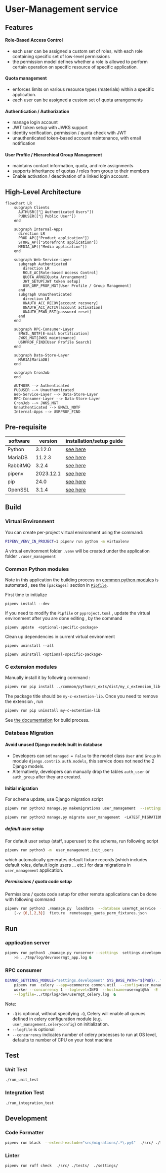 # User-Management service
## Features
#### Role-Based Access Control
- each user can be assigned a custom set of roles, with each role containing specific set of low-level permissions
- the permission model defines whether a role is allowed to perform certain operation on specific resource of specific application.

#### Quota management
- enforces limits on various resource types (materials) within a specific application.
- each user can be assigned a custom set of quota arrangements

#### Authentication / Authorization
- manage login account
- JWT token setup with JWKS support
- identity verification, permission / quota check with JWT
- unauthenticated token-based account maintenance, with email notification

#### User Profile  / Hierarchical Group Management
- maintains contact information, quota, and role assignments
- supports inheritance of quotas / roles from group to their members
- Enable activation / deactivation of a linked login account.

## High-Level Architecture

```mermaid
flowchart LR
    subgraph Clients
      AUTHUSR(["👤 Authenticated Users"])
      PUBUSER(["👤 Public User"])
    end

    subgraph Internal-Apps
      direction LR
      PROD_AP(["Product application"])
      STORE_AP(["Storefront application"])
      MEDIA_AP(["Media application"])
    end

    subgraph Web-Service-Layer
      subgraph Authenticated
        direction LR
        ROLE_AC[Role-based Access Control]
        QUOTA_ARNG[Quota Arrangement]
        JWT_SETUP[JWT token setup]
        USR_GRP_PROF_MGT[User Profile / Group Management]
      end
      subgraph Unauthenticated
        direction LR
        UNAUTH_ACC_RECOV[account recovery]
        UNAUTH_ACC_ACTIV[account activation]
        UNAUTH_PSWD_RST[password reset]
      end
    end

    subgraph RPC-Consumer-Layer
      EMAIL_NOTF[E-mail Nortification]
      JWKS_MGT[JWKS maintenance]
      USRPROF_FIND[User Profile Search]
    end

    subgraph Data-Store-Layer
      MARIA[MariaDB]
    end

    subgraph CronJob
    end

    AUTHUSR --> Authenticated
    PUBUSER --> Unauthenticated
    Web-Service-Layer --> Data-Store-Layer
    RPC-Consumer-Layer --> Data-Store-Layer
    CronJob --> JWKS_MGT
    Unauthenticated --> EMAIL_NOTF
    Internal-Apps --> USRPROF_FIND
```


## Pre-requisite
| software | version | installation/setup guide |
|-----|-----|-----|
|Python | 3.12.0 | [see here](https://github.com/metalalive/EnvToolSetupJunkBox/blob/master/build_python_from_source.md) |
|MariaDB| 11.2.3 | [see here](https://github.com/metalalive/EnvToolSetupJunkBox/blob/master/mariaDB/server_setup_11.2.md) |
|RabbitMQ| 3.2.4 | [see here](https://github.com/metalalive/EnvToolSetupJunkBox/blob/master/rabbitmq_setup.md) |
|pipenv | 2023.12.1 | [see here](https://pip.pypa.io/en/stable/) |
|pip| 24.0 | [see here](https://pip.pypa.io/en/stable/) |
|OpenSSL| 3.1.4 | [see here](https://raspberrypi.stackexchange.com/a/105663/86878) |


## Build
### Virtual Environment
You can create per-project virtual environment using the command:
```bash
PIPENV_VENV_IN_PROJECT=1 pipenv run python -m virtualenv
```
A virtual environment folder `.venv` will be created under the application folder `./user_management`
### Common Python modules
Note in this application the building process on [common python modules](../common/python) is automated , see the `[packages]` section in [`Pipfile`](./Pipfile).

First time to initialize
```shell
pipenv install --dev
```

If you need to modify the `Pipfile` or `pyproject.toml` , update the virtual environment after you are done editing , by the command
```shell
pipenv update  <optional-specific-package>
```

Clean up dependencies in current virtual environment
```shell
pipenv uninstall --all

pipenv uninstall <optional-specific-package>
```

### C extension modules
Manually install it by following command :
```bash
pipenv run pip install ../common/python/c_exts/dist/my_c_extension_lib-0.0.2-xxxxx.whl
```

The package title should be `my-c-extention-lib`. Once you need to remove the extension , run
```bash
pipenv run pip uninstall my-c-extention-lib
```

See [the documentation](../common/python/README.md) for build process.

### Database Migration
#### Avoid unused Django models built in database
- Developers can set `managed = False` to the model class `User` and `Group` in module `django.contrib.auth.models`, this service does not need the 2 Django models.
- Alternatively, developers can manually drop the tables `auth_user` or `auth_group` after they are created.

#### Initial migration
For schema update, use Django migration script
```bash
pipenv run python3 manage.py makemigrations user_management  --settings settings.migration

pipenv run python3 manage.py migrate user_management  <LATEST_MIGRATION_VERSION>  --settings settings.migration  --database site2_dba
```

##### default user setup
For default user setup (staff, superuser) to the schema, run following script
```bash
pipenv run python3 -m  user_management.init_users
```
which automatically generates default fixture records (which includes default roles, default login users ... etc.) for data migrations in `user_management` application.

##### Permissions / quota code setup
Permissions / quota code setup for other remote applications can be done with following command

```bash
pipenv run python3 ./manage.py  loaddata  --database usermgt_service  --settings settings.development
    [-v {0,1,2,3}]  fixture  remoteapps_quota_perm_fixtures.json
```


## Run
### application server
```bash
pipenv run python3 ./manage.py runserver --settings  settings.development  8008 \
    >& ../tmp/log/dev/usermgt_app.log &
```

### RPC consumer
```bash
DJANGO_SETTINGS_MODULE="settings.development" SYS_BASE_PATH="${PWD}/.."  \
    pipenv run  celery --app=ecommerce_common.util  --config=user_management.celeryconfig \
    worker --concurrency 1 --loglevel=INFO  --hostname=usermgt@%h  -E  \
    --logfile=../tmp/log/dev/usermgt_celery.log  &
```
Note:
*  `-Q` is optional, without specifying `-Q`, Celery will enable all queues defined in celery configuration module (e.g. `user_management.celeryconfig`) on initialization.
* `--logfile` is optional
* `--concurrency` indicates number of celery processes to run at OS level, defaults to number of CPU on your host machine


## Test
### Unit Test
```bash
./run_unit_test
```
### Integration Test
```bash
./run_integration_test
```

## Development
### Code Formatter
```bash
pipenv run black  --extend-exclude="src/migrations/.*\.py$"  ./src/ ./tests/  ./settings/
```

### Linter
```bash
pipenv run ruff check  ./src/ ./tests/  ./settings/
```

